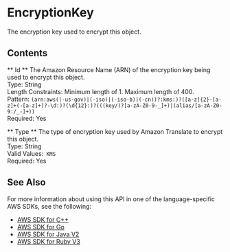 # EncryptionKey<a name="API_EncryptionKey"></a>

The encryption key used to encrypt this object\.

## Contents<a name="API_EncryptionKey_Contents"></a>

 ** Id **   <a name="Translate-Type-EncryptionKey-Id"></a>
The Amazon Resource Name \(ARN\) of the encryption key being used to encrypt this object\.  
Type: String  
Length Constraints: Minimum length of 1\. Maximum length of 400\.  
Pattern: `(arn:aws((-us-gov)|(-iso)|(-iso-b)|(-cn))?:kms:)?([a-z]{2}-[a-z]+(-[a-z]+)?-\d:)?(\d{12}:)?(((key/)?[a-zA-Z0-9-_]+)|(alias/[a-zA-Z0-9:/_-]+))`   
Required: Yes

 ** Type **   <a name="Translate-Type-EncryptionKey-Type"></a>
The type of encryption key used by Amazon Translate to encrypt this object\.  
Type: String  
Valid Values:` KMS`   
Required: Yes

## See Also<a name="API_EncryptionKey_SeeAlso"></a>

For more information about using this API in one of the language\-specific AWS SDKs, see the following:
+  [AWS SDK for C\+\+](https://docs.aws.amazon.com/goto/SdkForCpp/translate-2017-07-01/EncryptionKey) 
+  [AWS SDK for Go](https://docs.aws.amazon.com/goto/SdkForGoV1/translate-2017-07-01/EncryptionKey) 
+  [AWS SDK for Java V2](https://docs.aws.amazon.com/goto/SdkForJavaV2/translate-2017-07-01/EncryptionKey) 
+  [AWS SDK for Ruby V3](https://docs.aws.amazon.com/goto/SdkForRubyV3/translate-2017-07-01/EncryptionKey) 